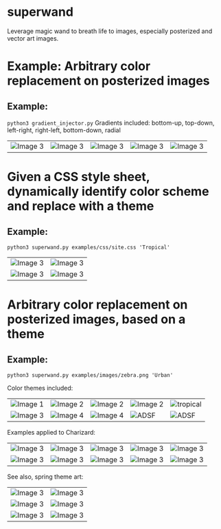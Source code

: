 # superwand
Leverage magic wand to breath life to images, especially posterized and vector art images.


# Example: Arbitrary color replacement on posterized images
## Example: 
```python3 gradient_injector.py```
Gradients included: bottom-up, top-down, left-right, right-left, bottom-down, radial
<table>
  <tr>
    <td><img src="/examples/charizards/gradient_bottom-up_charizard.png" alt="Image 3"></td>
    <td><img src="/examples/charizards/gradient_top-down_charizard.png" alt="Image 3"></td>
    <td><img src="/examples/charizards/gradient_left-right_charizard.png" alt="Image 3"></td>
    <td><img src="/examples/charizards/gradient_righ-left_charizard.png" alt="Image 3"></td>
    <td><img src="/examples/charizards/gradient_radial_charizard.png" alt="Image 3"></td>
  </tr>
</table>

# Given a CSS style sheet, dynamically identify color scheme and replace with a theme
## Example:
```python3 superwand.py examples/css/site.css 'Tropical'```

<table>
  <tr>
    <td><img src="/examples/css/before.png" alt="Image 3"></td>
    <td><img src="/examples/css/after_tropical.png" alt="Image 3"></td>
  </tr>
    <tr>
    <td><img src="/examples/css/menu.png" alt="Image 3"></td>
    <td><img src="/examples/css/menu_tropical.png" alt="Image 3"></td>
  </tr>
</table>

# Arbitrary color replacement on posterized images, based on a theme
## Example:
```python3 superwand.py examples/images/zebra.png 'Urban'```

Color themes included:
<table>
  <tr>
    <td><img src="/themes_jpgs/SpringTheme.jpg" alt="Image 1"></td>
    <td><img src="/themes_jpgs/SummerTheme.jpg" alt="Image 2"></td>
    <td><img src="/themes_jpgs/WinterTheme.jpg" alt="Image 2"></td>
    <td><img src="/themes_jpgs/FallTheme.jpg" alt="Image 2"></td>
    <td><img src="/themes_jpgs/ArcticTheme.jpg" alt="tropical">
  </tr>
  <tr>
    <td><img src="/themes_jpgs/SafariTheme.jpg" alt="Image 3"></td>
    <td><img src="/themes_jpgs/UrbanTheme.jpg" alt="Image 4"></td>
    <td><img src="/themes_jpgs/NeonTheme.jpg" alt="Image 4"></td>
    <td><img src="/themes_jpgs/TropicalTheme.jpg" alt="ADSF">
    <td><img src="/themes_jpgs/PaixãoTheme.jpg" alt="ADSF">
  </tr>
</table>

Examples applied to Charizard:

<table>
  <tr>
    <td><img src="/examples/charizards/Spring_charizard.png" alt="Image 3"></td>
    <td><img src="/examples/charizards/Summer_charizard.png" alt="Image 3"></td>
    <td><img src="/examples/charizards/Fall_charizard.png" alt="Image 3"></td>
    <td><img src="/examples/charizards/Winter_charizard.png" alt="Image 3"></td>
    <td><img src="/examples/charizards/Arctic_charizard.png" alt="Image 3"></td>
  </tr>
  <tr>
    <td><img src="/examples/charizards/Safari_charizard.png" alt="Image 3"></td>
    <td><img src="/examples/charizards/Urban_charizard.png" alt="Image 3"></td>
    <td><img src="/examples/charizards/Neon_charizard.png" alt="Image 3"></td>
    <td><img src="/examples/charizards/Tropical_charizard.png" alt="Image 3"></td>
    <td><img src="/examples/charizards/Paixão_charizard.png" alt="Image 3"></td>
  </tr>
</table>

See also, spring theme art:
<table>
  <tr>
    <td><img src="/examples/images/zebra.png" alt="Image 3"></td>
    <td><img src="/examples/images/Spring_zebra.png" alt="Image 3"></td>
  </tr>
  <tr>
    <td><img src="/examples/images/mantis_shrimp.jpeg" alt="Image 3"></td>
    <td><img src="/examples/images/Spring_mantis_shrimp.png" alt="Image 3"></td>
  </tr>
  <tr>
    <td><img src="/examples/images/obama.jpeg" alt="Image 3"></td>
    <td><img src="/examples/images/Fall_obama.png" alt="Image 3"></td>
  </tr>
</table>